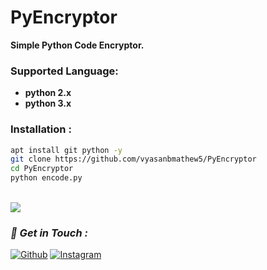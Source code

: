 # PyEncryptor
**Simple Python Code Encryptor.**


### Supported Language:
- **python 2.x**
- **python 3.x**

### Installation :

```bash
apt install git python -y
git clone https://github.com/vyasanbmathew5/PyEncryptor
cd PyEncryptor
python encode.py
```

<br><a href="#"><img src="https://github.com/vyasanbmathew5/img/enc.png"></a><br>



### *📡 Get in Touch :*
[![Github](https://img.shields.io/badge/Github-525252?style=for-the-badge&logo=github)](https://github.com/vyasanbmathew5)
[![Instagram](https://img.shields.io/badge/Instagram-8a3ab9?style=for-the-badge&logo=instagram)](https://www.instagram.com/vyasan__b__mathew)

